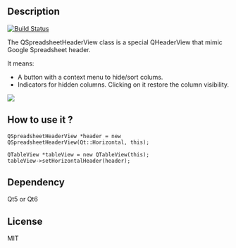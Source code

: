 ## Description

[![Build Status](https://secure.travis-ci.org/mojocorp/QSpreadsheetHeaderView.png)](http://travis-ci.org/mojocorp/QSpreadsheetHeaderView)

The QSpreadsheetHeaderView class is a special QHeaderView that mimic Google Spreadsheet header.

It means:
* A button with a context menu to hide/sort colums.
* Indicators for hidden columns. Clicking on it restore the column visibility.

<img src="https://raw.github.com/mojocorp/QSpreadsheetHeaderView/master/screen-capture.png" >

## How to use it ?

    QSpreadsheetHeaderView *header = new QSpreadsheetHeaderView(Qt::Horizontal, this);
    
    QTableView *tableView = new QTableView(this);
    tableView->setHorizontalHeader(header);

## Dependency
Qt5 or Qt6

## License

MIT
